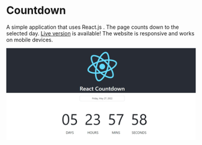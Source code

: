 # Countdown

A simple application that uses React.js . The page counts down to the selected day. [Live version](https://petitoff.github.io/countdown/) is available! The website is responsive and works on mobile devices.

![website capture](https://github.com/petitoff/countdown/blob/master/Web%20capture.jpeg)

